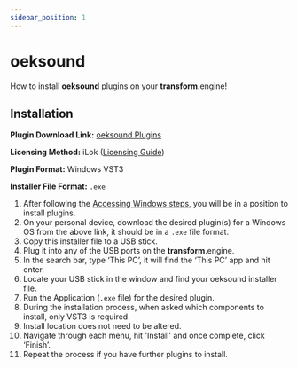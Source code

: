 ```yaml
---
sidebar_position: 1
---
```


# oeksound

How to install **oeksound** plugins on your **transform**.engine!

## Installation

**Plugin Download Link:** [oeksound Plugins](https://oeksound.com/downloads/)

**Licensing Method:** iLok ([Licensing Guide](../ilok.md))

**Plugin Format:** Windows VST3

**Installer File Format:** `.exe`

1. After following the [Accessing Windows steps](../installation.md#accessing-the-plugin-host-to-install-plugins), you will be in a position to install plugins.
2. On your personal device, download the desired plugin(s) for a Windows OS from the above link, it should be in a `.exe` file format.
3. Copy this installer file to a USB stick.
4. Plug it into any of the USB ports on the **transform**.engine.
5. In the search bar, type ‘This PC’, it will find the ‘This PC’ app and hit enter.
6. Locate your USB stick in the window and find your oeksound installer file.
7. Run the Application (`.exe` file) for the desired plugin.
8. During the installation process, when asked which components to install, only VST3 is required.
9. Install location does not need to be altered.
10. Navigate through each menu, hit 'Install' and once complete, click ‘Finish’.
11. Repeat the process if you have further plugins to install.
